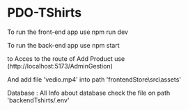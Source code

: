 # PDO-TShirts

To run the front-end  app use npm run dev

To run the back-end  app use npm start

to Acces to the route of Add Product use (http://localhost:5173/AdminGestion)

And add  file 'vedio.mp4' into path 'frontendStore\src\assets\'

Database : All Info about database check the file on path 'backendTshirts/.env' 
